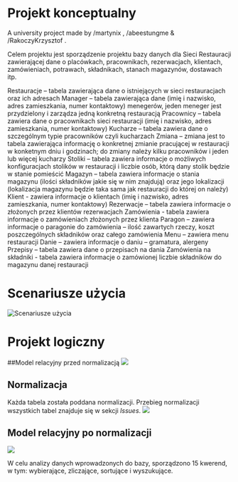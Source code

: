 # Projekt konceptualny

A university project made by /martynix , /abeestungme & /RakoczyKrzysztof .

Celem projektu jest sporządzenie projektu bazy danych dla Sieci Restauracji zawierającej dane 
o placówkach, pracownikach, rezerwacjach, klientach, zamówieniach, potrawach, składnikach, 
stanach magazynów, dostawach itp.

Restauracje – tabela zawierająca dane o istniejących w sieci restauracjach oraz ich adresach
Manager – tabela zawierająca dane (imię i nazwisko, adres zamieszkania, numer kontaktowy)
menegerów, jeden meneger jest przydzielony i zarządza jedną konkretną restauracją
Pracownicy – tabela zawiera dane o pracownikach sieci restauracji (imię i nazwisko, adres 
zamieszkania, numer kontaktowy)
Kucharze – tabela zawiera dane o szczególnym typie pracowników czyli kucharzach
Zmiana – zmiana jest to tabela zawierająca informację o konkretnej zmianie pracującej w 
restauracji w konketnym dniu i godzinach; do zmiany należy kilku pracowników i jeden lub 
więcej kucharzy
Stoliki – tabela zawiera informacje o możliwych konfiguracjach stolików w restauracji i liczbie 
osób, którą dany stolik będzie w stanie pomieścić
Magazyn – tabela zawiera informacje o stania magazynu (ilości składników jakie się w nim 
znajdują) oraz jego lokalizacji (lokalizacja magazynu będzie taka sama jak restauracji do której 
on należy)
Klient - zawiera informacje o klientach (imię i nazwisko, adres zamieszkania, numer 
kontaktowy)
Rezerwacje – tabela zawiera informacje o złożonych przez klientów rezerwacjach
Zamówienia - tabela zawiera informacje o zamówieniach złożonych przez klienta
Paragon – zawiera informacje o paragonie do zamówienia – ilość zawartych rzeczy, koszt 
poszczególnych składników oraz całego zamówienia
Menu – zawiera menu restauracji
Danie – zawiera informacje o daniu – gramatura, alergeny
Przepisy – tabela zawiera dane o przepisach na dania
Zamówienia na składniki - tabela zawiera informacje o zamówionej liczbie składników do 
magazynu danej restauracji

# Scenariusze użycia
![Scenariusze użycia](https://user-images.githubusercontent.com/112055662/221262760-87e98adb-2125-4152-8da4-360b53611045.png)

# Projekt logiczny
##Model relacyjny przed normalizacją
![](https://user-images.githubusercontent.com/112055662/221263008-ee5b8cf2-7d4b-44c9-891f-c168300059dd.png)

## Normalizacja
Każda tabela została poddana normalizacji. Przebieg normalizacji wszystkich tabel znajduje się w sekcji _Issues_.
![](https://user-images.githubusercontent.com/112055662/221266396-71e4e99a-16fe-4937-b177-e1d2ac8d2150.png)


## Model relacyjny po normalizacji
![](https://user-images.githubusercontent.com/112055662/221263997-3097bd0d-c749-4361-b6fe-780c97807401.png)

W celu analizy danych wprowadzonych do bazy, sporządzono 15 kwerend, w tym: wybierające, zliczające, sortujące i wyszukujące.
